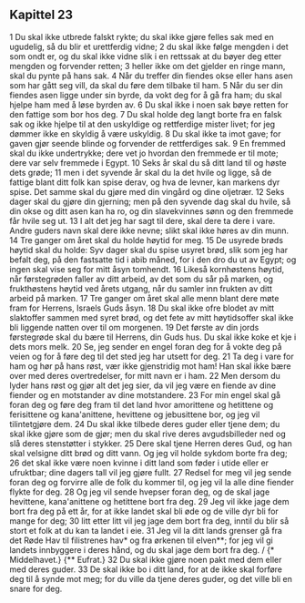 ## Kapittel 23

1 Du skal ikke utbrede falskt rykte; du skal ikke gjøre felles sak med en ugudelig, så du blir et urettferdig vidne;
2 du skal ikke følge mengden i det som ondt er, og du skal ikke vidne slik i en rettssak at du bøyer deg etter mengden og forvender retten;
3 heller ikke om det gjelder en ringe mann, skal du pynte på hans sak.
4 Når du treffer din fiendes okse eller hans asen som har gått seg vill, da skal du føre dem tilbake til ham.
5 Når du ser din fiendes asen ligge under sin byrde, da vokt deg for å gå fra ham; du skal hjelpe ham med å løse byrden av.
6 Du skal ikke i noen sak bøye retten for den fattige som bor hos deg.
7 Du skal holde deg langt borte fra en falsk sak og ikke hjelpe til at den uskyldige og rettferdige mister livet; for jeg dømmer ikke en skyldig å være uskyldig.
8 Du skal ikke ta imot gave; for gaven gjør seende blinde og forvender de rettferdiges sak.
9 En fremmed skal du ikke undertrykke; dere vet jo hvordan den fremmede er til mote; dere var selv fremmede i Egypt.
10 Seks år skal du så ditt land til og høste dets grøde;
11 men i det syvende år skal du la det hvile og ligge, så de fattige blant ditt folk kan spise derav, og hva de levner, kan markens dyr spise. Det samme skal du gjøre med din vingård og dine oljetrær.
12 Seks dager skal du gjøre din gjerning; men på den syvende dag skal du hvile, så din okse og ditt asen kan ha ro, og din slavekvinnes sønn og den fremmede får hvile seg ut.
13 I alt det jeg har sagt til dere, skal dere ta dere i vare. Andre guders navn skal dere ikke nevne; slikt skal ikke høres av din munn.
14 Tre ganger om året skal du holde høytid for meg.
15 De usyrede brøds høytid skal du holde: Syv dager skal du spise usyret brød, slik som jeg har befalt deg, på den fastsatte tid i abib måned, for i den dro du ut av Egypt; og ingen skal vise seg for mitt åsyn tomhendt.
16 Likeså kornhøstens høytid, når førstegrøden faller av ditt arbeid, av det som du sår på marken, og frukthøstens høytid ved årets utgang, når du samler inn frukten av ditt arbeid på marken.
17 Tre ganger om året skal alle menn blant dere møte fram for Herrens, Israels Guds åsyn.
18 Du skal ikke ofre blodet av mitt slaktoffer sammen med syret brød, og det fete av mitt høytidsoffer skal ikke bli liggende natten over til om morgenen.
19 Det første av din jords førstegrøde skal du bære til Herrens, din Guds hus. Du skal ikke koke et kje i dets mors melk.
20 Se, jeg sender en engel foran deg for å vokte deg på veien og for å føre deg til det sted jeg har utsett for deg.
21 Ta deg i vare for ham og hør på hans røst, vær ikke gjenstridig mot ham! Han skal ikke bære over med deres overtredelser, for mitt navn er i ham.
22 Men dersom du lyder hans røst og gjør alt det jeg sier, da vil jeg være en fiende av dine fiender og en motstander av dine motstandere.
23 For min engel skal gå foran deg og føre deg fram til det land hvor amorittene og hetittene og ferisittene og kana'anittene, hevittene og jebusittene bor, og jeg vil tilintetgjøre dem.
24 Du skal ikke tilbede deres guder eller tjene dem; du skal ikke gjøre som de gjør; men du skal rive deres avgudsbilleder ned og slå deres stenstøtter i stykker.
25 Dere skal tjene Herren deres Gud, og han skal velsigne ditt brød og ditt vann. Og jeg vil holde sykdom borte fra deg;
26 det skal ikke være noen kvinne i ditt land som føder i utide eller er ufruktbar; dine dagers tall vil jeg gjøre fullt.
27 Redsel for meg vil jeg sende foran deg og forvirre alle de folk du kommer til, og jeg vil la alle dine fiender flykte for deg.
28 Og jeg vil sende hvepser foran deg, og de skal jage hevittene, kana'anittene og hetittene bort fra deg.
29 Jeg vil ikke jage dem bort fra deg på ett år, for at ikke landet skal bli øde og de ville dyr bli for mange for deg;
30 litt etter litt vil jeg jage dem bort fra deg, inntil du blir så stort et folk at du kan ta landet i eie.
31 Jeg vil la ditt lands grenser gå fra det Røde Hav til filistrenes hav* og fra ørkenen til elven**; for jeg vil gi landets innbyggere i deres hånd, og du skal jage dem bort fra deg. / {* Middelhavet.} {** Eufrat.}
32 Du skal ikke gjøre noen pakt med dem eller med deres guder.
33 De skal ikke bo i ditt land, for at de ikke skal forføre deg til å synde mot meg; for du ville da tjene deres guder, og det ville bli en snare for deg.
